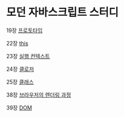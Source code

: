 # 모던 자바스크립트 스터디

19장 [프로토타입](https://github.com/siggu/modern-javascript-study/blob/main/%ED%94%84%EB%A1%9C%ED%86%A0%ED%83%80%EC%9E%85/prototype.md)

22장 [this](https://github.com/siggu/modern-javascript-study/blob/main/this/this.md)

23장 [실행 컨텍스트](https://github.com/siggu/modern-javascript-study/blob/main/%EC%8B%A4%ED%96%89%20%EC%BB%A8%ED%85%8D%EC%8A%A4%ED%8A%B8/execution-context.md)

24장 [클로저](https://github.com/siggu/modern-javascript-study/blob/main/%ED%81%B4%EB%A1%9C%EC%A0%80/closer.md)

25장 [클래스](https://github.com/siggu/modern-javascript-study/blob/main/%ED%81%B4%EB%9E%98%EC%8A%A4/class.md)

38장 [브라우저의 렌더링 과정](https://github.com/siggu/modern-javascript-study/blob/main/%EB%B8%8C%EB%9D%BC%EC%9A%B0%EC%A0%80%EC%9D%98%20%EB%A0%8C%EB%8D%94%EB%A7%81%20%EA%B3%BC%EC%A0%95/browser-rendring.md)

39장 [DOM](https://github.com/siggu/modern-javascript-study/blob/main/DOM/DOM.md)
